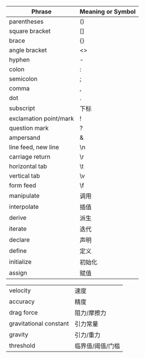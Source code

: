| Phrase                 | Meaning or Symbol |
| ---------------------- | ----------------- |
| parentheses            | ()                |
| square bracket         | []                |
| brace                  | {}                |
| angle bracket          | <>                |
| hyphen                 | -                 |
| colon                  | :                 |
| semicolon              | ;                 |
| comma                  | ,                 |
| dot                    | .                 |
| subscript              | 下标              |
| exclamation point/mark | !                 |
| question mark          | ?                 |
| ampersand              | &                 |
| line feed, new line    | \n                |
| carriage return        | \r                |
| horizontal tab         | \t                |
| vertical tab           | \v                |
| form feed              | \f                |
| manipulate             | 调用              |
| interpolate            | 插值              |
| derive                 | 派生              |
| iterate                | 迭代              |
| declare                | 声明              |
| define                 | 定义              |
| initialize             | 初始化            |
| assign                 | 赋值              |

|                        |                  |
| ---------------------- | ---------------- |
| velocity               | 速度             |
| accuracy               | 精度             |
| drag force             | 阻力/摩擦力      |
| gravitational constant | 引力常量         |
| gravity                | 引力/重力        |
| threshold              | 临界值/阈值/门槛 |
